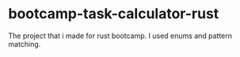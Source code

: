 # bootcamp-task-calculator-rust
The project that i made for rust bootcamp. I used enums and pattern matching.
